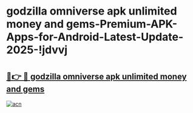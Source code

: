 # godzilla omniverse apk unlimited money and gems-Premium-APK-Apps-for-Android-Latest-Update-2025-!jdvvj

# <h2><a href="https://googleone.com">🔗👉 🔴 godzilla omniverse apk unlimited money and gems</a></h2>

[![acn](https://github.com/user-attachments/assets/0f9c940e-d8b0-45ae-aac7-cd30a18b3e1c)](https://googleone.com)


